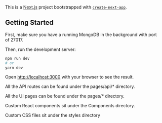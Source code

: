 This is a [Next.js](https://nextjs.org/) project bootstrapped with [`create-next-app`](https://github.com/vercel/next.js/tree/canary/packages/create-next-app).

## Getting Started

First, make sure you have a running MongoDB in the background with port of 27017.

Then, run the development server:

```bash
npm run dev
# or
yarn dev
```

Open [http://localhost:3000](http://localhost:3000) with your browser to see the result.

All the API routes can be found under the pages/api/* directory.

All the UI pages can be found under the pages/* directory.

Custom React components sit under the Components directory.

Custom CSS files sit under the styles directory